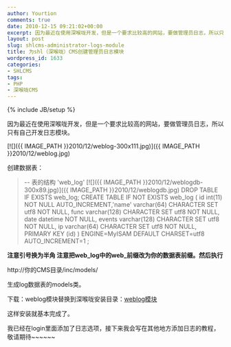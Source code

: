 ```yaml
---
author: Yourtion
comments: true
date: 2010-12-15 09:21:02+00:00
excerpt: 因为最近在使用深喉咙开发，但是一个要求比较高的网站，要做管理员日志，所以只有自己开发日志模块
layout: post
slug: shlcms-administrator-logs-module
title: 为shl（深喉咙）CMS创建管理员日志模块
wordpress_id: 1633
categories:
- SHLCMS
tags:
- PHP
- 深喉咙CMS
---
```

{% include JB/setup %}

因为最近在使用深喉咙开发，但是一个要求比较高的网站，要做管理员日志，所以只有自己开发日志模块。

[![]({{ IMAGE_PATH }}2010/12/weblog-300x111.jpg)]({{ IMAGE_PATH }}2010/12/weblog.jpg)

创建数据表：


<blockquote>-- 表的结构 'web_log'
[![]({{ IMAGE_PATH }}2010/12/weblogdb-300x89.jpg)]({{ IMAGE_PATH }}2010/12/weblogdb.jpg)
DROP TABLE IF EXISTS web_log;
CREATE TABLE IF NOT EXISTS web_log (
id int(11) NOT NULL AUTO_INCREMENT,'name' varchar(64) CHARACTER SET utf8 NOT NULL,
func varchar(128) CHARACTER SET utf8 NOT NULL,
date datetime NOT NULL,
events varchar(128) CHARACTER SET utf8 NOT NULL,
ip varchar(64) CHARACTER SET utf8 NOT NULL,
PRIMARY KEY (id)
) ENGINE=MyISAM  DEFAULT CHARSET=utf8 AUTO_INCREMENT=1 ;</blockquote>


**注意引号换为半角
注意把web_log中的web_前缀改为你的数据表前缀。然后执行**

http://你的CMS目录/inc/models/

生成log数据表的models类。

下载：weblog模块替换到深喉咙安装目录：[weblog模块](http://dl.dbank.com/c08i39tb4a)

这样安装就基本完成了。

我已经在login里面添加了日志选项，接下来我会写在其他地方添加日志的教程，敬请期待~~~~~~
